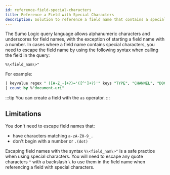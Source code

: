 ```yaml
---
id: reference-field-special-characters
title: Reference a Field with Special Characters
description: Solution to reference a field name that contains a special character.
---
```




The Sumo Logic query language allows alphanumeric characters and underscores for field names, with the exception of starting a field name with a number. In cases where a field name contains special characters, you need to escape the field name by using the following syntax when calling the field in the query:

`%\<field_nam\>"`

For example:

```sql
| keyvalue regex " ([A-Z_-]+?)='([^']+?)'" keys "TYPE", "CHANNEL", "DOCUMENT-URI"
| count by %"document-uri"
```

:::tip
You can create a field with the `as` operator.
:::

## Limitations

You don't need to escape field names that:

* have characters matching `a-zA-Z0-9_.`
* don't begin with a number or `.(dot)`

Escaping field names with the syntax `%\<field_nam\>"` is a safe practice when using special characters. You will need to escape any quote characters `"` with a backslash `\` to use them in the field name when referencing a field with special characters.

